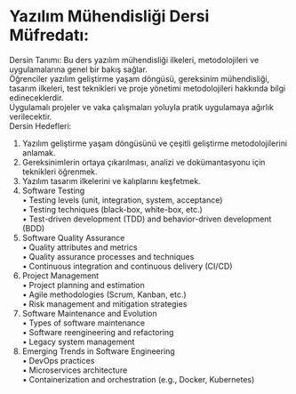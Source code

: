 # Yazılım Mühendisliği Dersi Müfredatı: <br>
Dersin Tanımı: Bu ders yazılım mühendisliği ilkeleri, metodolojileri ve uygulamalarına genel bir bakış sağlar. <br>
Öğrenciler yazılım geliştirme yaşam döngüsü, gereksinim mühendisliği, tasarım ilkeleri, test teknikleri ve proje yönetimi metodolojileri hakkında bilgi edineceklerdir. <br>
Uygulamalı projeler ve vaka çalışmaları yoluyla pratik uygulamaya ağırlık verilecektir. <br>
Dersin Hedefleri:<br>
1. Yazılım geliştirme yaşam döngüsünü ve çeşitli geliştirme metodolojilerini anlamak.<br>
2. Gereksinimlerin ortaya çıkarılması, analizi ve dokümantasyonu için teknikleri öğrenmek. <br>
3. Yazılım tasarım ilkelerini ve kalıplarını keşfetmek. <br>
4. Software Testing <br>
   • Testing levels (unit, integration, system, acceptance) <br>
   • Testing techniques (black-box, white-box, etc.) <br>
   • Test-driven development (TDD) and behavior-driven development (BDD) <br>
6. Software Quality Assurance <br>
   • Quality attributes and metrics <br>
   • Quality assurance processes and techniques <br>
   • Continuous integration and continuous delivery (CI/CD) <br>
8. Project Management <br>
   • Project planning and estimation <br>
   • Agile methodologies (Scrum, Kanban, etc.) <br>
   • Risk management and mitigation strategies <br>
10. Software Maintenance and Evolution <br>
    • Types of software maintenance <br>
    • Software reengineering and refactoring <br>
    • Legacy system management <br>
12. Emerging Trends in Software Engineering <br>
    • DevOps practices <br>
    • Microservices architecture <br>
    • Containerization and orchestration (e.g., Docker, Kubernetes) <br>
